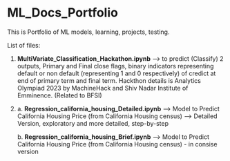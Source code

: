 # ML_Docs_Portfolio
This is Portfolio of ML models, learning, projects, testing.

List of files:
1. **MultiVariate_Classification_Hackathon.ipynb** --> to predict (Classify) 2 outputs, Primary and Final close flags, binary indicators representing default or non default (representing 1 and 0 respectively) of credict at end of primary term and final term. Hackthon details is Analytics Olympiad 2023 by MachineHack and Shiv Nadar Institute of Emminence. (Related to BFSI)

2. a. **Regression_california_housing_Detailed.ipynb** --> Model to Predict California Housing Price (from California Housing census) --> Detailed Version, exploratory and more detailed, step-by-step

   b. **Regression_california_housing_Brief.ipynb** -->  Model to Predict California Housing Price (from California Housing census) - in consise version
